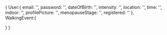 {
User:{
email: '',
password: '',
dateOfBirth: '',
intensity: '',
location: '',
time: '',
indoor: '',
profilePicture: '',
menopauseStage: '',
registered: ''
},
WalkingEvent:{
  
}
}
